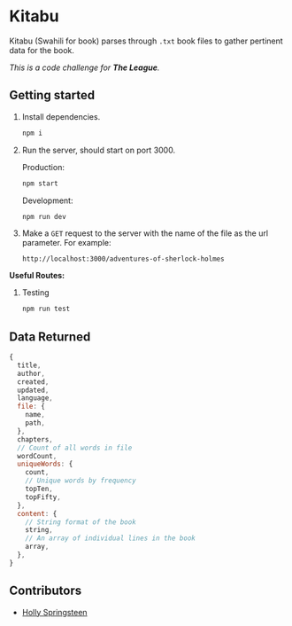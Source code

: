 # Kitabu

Kitabu (Swahili for book) parses through `.txt` book files to gather pertinent data for the book.

_This is a code challenge for **The League**._

## Getting started

1.  Install dependencies.

    ```bash
    npm i
    ```

2.  Run the server, should start on port 3000.

    Production:

    ```bash
    npm start
    ```

    Development:

    ```bash
    npm run dev
    ```

3.  Make a `GET` request to the server with the name of the file as the url parameter. For example:

    ```
    http://localhost:3000/adventures-of-sherlock-holmes
    ```

**Useful Routes:**

1.  Testing

    ```bash
    npm run test
    ```

## Data Returned

```javascript
{
  title,
  author,
  created,
  updated,
  language,
  file: {
    name,
    path,
  },
  chapters,
  // Count of all words in file
  wordCount,
  uniqueWords: {
    count,
    // Unique words by frequency
    topTen,
    topFifty,
  },
  content: {
    // String format of the book
    string,
    // An array of individual lines in the book
    array,
  },
}
```

## Contributors

-   [Holly Springsteen](https://www.linkedin.com/in/hhspringsteen/)
